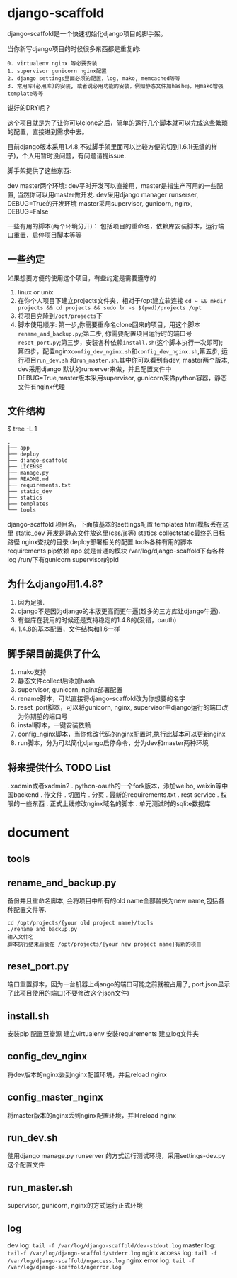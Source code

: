 django-scaffold
===

django-scaffold是一个快速初始化django项目的脚手架。

当你新写django项目的时候很多东西都是重复的:

    0. virtualenv nginx 等必要安装
    1. supervisor gunicorn nginx配置
    2. django settings里面必须的配置，log, mako, memcached等等
    3. 常用库(必用库)的安装, 或者说必用功能的安装，例如静态文件加hash码，用mako增强template等等

说好的DRY呢？

这个项目就是为了让你可以clone之后，简单的运行几个脚本就可以完成这些繁琐的配置，直接进到需求中去。

目前django版本采用1.4.8,不过脚手架里面可以比较方便的切到1.6.1(无缝的样子)，个人用暂时没问题，有问题请提issue.

脚手架提供了这些东西:

dev master两个环境:
    dev平时开发可以直接用，master是指生产可用的一些配置, 当然你可以用master做开发.
    dev采用django manager runserser, DEBUG=True的开发环境
    master采用supervisor, gunicorn, nginx, DEBUG=False

一些有用的脚本(两个环境分开)：
    包括项目的重命名，依赖库安装脚本，运行端口重置，启停项目脚本等等

一些约定
---
如果想要方便的使用这个项目，有些约定是需要遵守的

1. linux or unix
2. 在你个人项目下建立projects文件夹，相对于/opt建立软连接 `cd ~ && mkdir projects && cd projects && sudo ln -s $(pwd)/projects /opt`
3. 将项目克隆到`/opt/projects`下
4. 脚本使用顺序: 第一步,你需要重命名clone回来的项目，用这个脚本`rename_and_backup.py`;第二步,
你需要配置项目运行时的端口号`reset_port.py`;第三步，安装各种依赖`install.sh`(这个脚本执行一次即可);
第四步，配置nginx`config_dev_nginx.sh`和`config_dev_nginx.sh`,第五步, 运行项目`run_dev.sh` 和`run_master.sh`.其中你可以看到有dev, master两个版本, dev采用django 默认的runserver来做，并且配置文件中DEBUG=True,master版本采用supervisor, gunicorn来做python容器，静态文件有nginx代理

文件结构
---
 $ tree -L 1

    .
    ├── app
    ├── deploy
    ├── django-scaffold
    ├── LICENSE
    ├── manage.py
    ├── README.md
    ├── requirements.txt
    ├── static_dev
    ├── statics
    ├── templates
    └── tools

django-scaffold 项目名，下面放基本的settings配置
templates html模板丢在这里
static_dev 开发是静态文件放这里(css/js等)
statics collectstatic最终的目标路径 nginx查找的目录
deploy部署相关的配置
tools各种有用的脚本
requirements pip依赖
app 就是普通的模块
/var/log/django-scaffold下有各种log
/run/下有gunicorn supervisor的pid

为什么django用1.4.8?
---
1. 因为足够.
2. django不是因为django的本版更高而更牛逼(超多的三方库让django牛逼).
3. 有些库在我用的时候还是支持稳定的1.4.8的(没错，oauth)
4. 1.4.8的基本配置，文件结构和1.6一样

脚手架目前提供了什么
---
1. mako支持
2. 静态文件collect后添加hash
3. supervisor, gunicorn, nginx部署配置
4. rename脚本，可以直接将django-scaffold改为你想要的名字
5. reset_port脚本，可以将gunicorn, nginx, supervisor中django运行的端口改为你期望的端口号
6. install脚本，一键安装依赖
7. config_nginx脚本，当你修改代码的nginx配置时,执行此脚本可以更新nginx
8. run脚本，分为可以简化django启停命令，分为dev和master两种环境

将来提供什么 TODO List
---
. xadmin或者xadmin2
. python-oauth的一个fork版本，添加weibo, weixin等中国backend
. 传文件
. 切图片
. 分页
. 最新的requirements.txt
. rest service
. 权限的一些东西
. 正式上线修改nginx域名的脚本
. 单元测试时的sqlite数据库

document
===

tools
---

rename_and_backup.py
---
备份并且重命名脚本, 会将项目中所有的old name全部替换为new name,包括各种配置文件等.

    cd /opt/projects/{your old project name}/tools
    ./rename_and_backup.py
    输入文件名
    脚本执行结束后会在 /opt/projects/{your new project name}有新的项目

reset_port.py
---
端口重置脚本，因为一台机器上django的端口可能之前就被占用了, port.json显示了此项目使用的端口(不要修改这个json文件)

install.sh
---
安装pip
配置豆瓣源
建立virtualenv
安装requirements
建立log文件夹

config_dev_nginx
---
将dev版本的nginx丢到nginx配置环境，并且reload nginx

config_master_nginx
---
将master版本的nginx丢到nginx配置环境，并且reload nginx

run_dev.sh
---
使用django manage.py runserver 的方式运行测试环境，采用settings-dev.py这个配置文件

run_master.sh
---
supervisor, gunicorn, nginx的方式运行正式环境

log
---
dev log: `tail -f /var/log/django-scaffold/dev-stdout.log`
master log: `tail-f /var/log/django-scaffold/stderr.log`
nginx access log: `tail -f /var/log/django-scaffold/ngaccess.log`
nginx error log: `tail -f /var/log/django-scaffold/ngerror.log`
